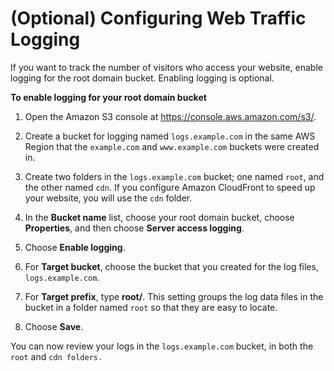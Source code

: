 # \(Optional\) Configuring Web Traffic Logging<a name="LoggingWebsiteTraffic"></a>

If you want to track the number of visitors who access your website, enable logging for the root domain bucket\. Enabling logging is optional\.

**To enable logging for your root domain bucket**

1. Open the Amazon S3 console at [https://console\.aws\.amazon\.com/s3/](https://console.aws.amazon.com/s3/)\.

1. Create a bucket for logging named `logs.example.com` in the same AWS Region that the `example.com` and `www.example.com` buckets were created in\.

1. Create two folders in the `logs.example.com` bucket; one named `root`, and the other named `cdn`\. If you configure Amazon CloudFront to speed up your website, you will use the `cdn` folder\.

1. In the **Bucket name** list, choose your root domain bucket, choose **Properties**, and then choose **Server access logging**\.

1. Choose **Enable logging**\.

1. For **Target bucket**, choose the bucket that you created for the log files, `logs.example.com`\.

1. For **Target prefix**, type **root/**\. This setting groups the log data files in the bucket in a folder named `root` so that they are easy to locate\.

1. Choose **Save**\.

You can now review your logs in the `logs.example.com` bucket, in both the `root` and `cdn folders.`